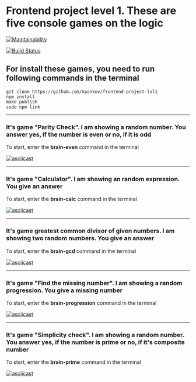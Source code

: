 # Frontend project level 1. These are five console games on the logic

[![Maintainability](https://api.codeclimate.com/v1/badges/a99a88d28ad37a79dbf6/maintainability)](https://codeclimate.com/github/codeclimate/codeclimate/maintainability)

[![Build Status](https://travis-ci.com/npankov/frontend-project-lvl1.svg?branch=master)](https://travis-ci.com/npankov/frontend-project-lvl1)

## For install these games, you need to run following commands in the terminal

    git clone https://github.com/npankov/frontend-project-lvl1
    npm install
    make publish
    sudo npm link
---

### It's game "Parity Check". I am showing a random number. You answer yes, if the number is even or no, if it is odd
To start, enter the **brain-even** command in the terminal

[![asciicast](https://asciinema.org/a/tXl61dTwZ7wMo2LdlREsLZZFQ.svg)](https://asciinema.org/a/tXl61dTwZ7wMo2LdlREsLZZFQ)

---

### It's game "Calculator". I am showing an random expression. You give an answer
To start, enter the **brain-calc** command in the terminal

[![asciicast](https://asciinema.org/a/2hEu7mYkrwUzKFtLUwdv62x8W.svg)](https://asciinema.org/a/2hEu7mYkrwUzKFtLUwdv62x8W)

---

### It's game greatest common divisor of given numbers. I am showing two random numbers. You give an answer
To start, enter the **brain-gcd** command in the terminal

[![asciicast](https://asciinema.org/a/AzdCTlSGCTHZI3IEgrLxsPSTc.svg)](https://asciinema.org/a/AzdCTlSGCTHZI3IEgrLxsPSTc)

---

### It's game "Find the missing number". I am showing a random progression. You give a missing number
To start, enter the **brain-progression** command in the terminal

[![asciicast](https://asciinema.org/a/jpm6YMS6AeZYbwyYRNUa9NaTC.svg)](https://asciinema.org/a/jpm6YMS6AeZYbwyYRNUa9NaTC)

---

### It's game "Simplicity check". I am showing a random number. You answer yes, if the number is prime or no, if it's composite number
To start, enter the **brain-prime** command in the terminal

[![asciicast](https://asciinema.org/a/5aMOHNCZs1oXtBEblxgo0Ytqk.svg)](https://asciinema.org/a/5aMOHNCZs1oXtBEblxgo0Ytqk)
